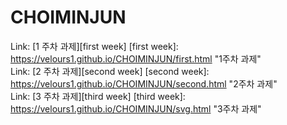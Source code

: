 # CHOIMINJUN
Link: [1 주차 과제][first week]
[first week]: https://velours1.github.io/CHOIMINJUN/first.html "1주차 과제"   
Link: [2 주차 과제][second week]
[second week]: https://velours1.github.io/CHOIMINJUN/second.html "2주차 과제"   
Link: [3 주차 과제][third week]
[third week]: https://velours1.github.io/CHOIMINJUN/svg.html "3주차 과제"   
